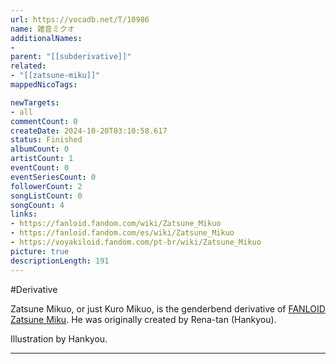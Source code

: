 ```yaml
---
url: https://vocadb.net/T/10986
name: 雑音ミクオ
additionalNames: 
- 
parent: "[[subderivative]]"
related:
- "[[zatsune-miku]]"
mappedNicoTags:

newTargets:
- all
commentCount: 0
createDate: 2024-10-20T03:10:58.617
status: Finished
albumCount: 0
artistCount: 1
eventCount: 0
eventSeriesCount: 0
followerCount: 2
songListCount: 0
songCount: 4
links: 
- https://fanloid.fandom.com/wiki/Zatsune_Mikuo
- https://fanloid.fandom.com/es/wiki/Zatsune_Mikuo
- https://voyakiloid.fandom.com/pt-br/wiki/Zatsune_Mikuo
picture: true
descriptionLength: 191
---
```


#Derivative

Zatsune Mikuo, or just Kuro Mikuo, is the genderbend derivative of [FANLOID Zatsune Miku](https://vocadb.net/T/494). He was originally created by Rena-tan (Hankyou).

Illustration by Hankyou.

---

